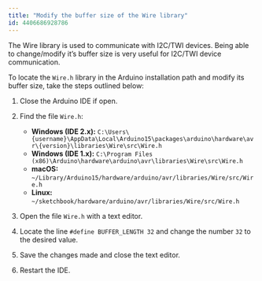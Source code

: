 ```yaml
---
title: "Modify the buffer size of the Wire library"
id: 4406686928786
---
```


The Wire library is used to communicate with I2C/TWI devices. Being able to change/modify it’s buffer size is very useful for I2C/TWI device communication.

To locate the `Wire.h` library in the Arduino installation path and modify its buffer size, take the steps outlined below:

1. Close the Arduino IDE if open.

2. Find the file `Wire.h`:

   * **Windows (IDE 2.x):** `C:\Users\{username}\AppData\Local\Arduino15\packages\arduino\hardware\avr\{version}\libraries\Wire\src\Wire.h`
   * **Windows (IDE 1.x):** `C:\Program Files (x86)\Arduino\hardware\arduino\avr\libraries\Wire\src\Wire.h`
   * **macOS:** `~/Library/Arduino15/hardware/arduino/avr/libraries/Wire/src/Wire.h`
   * **Linux:** `~/sketchbook/hardware/arduino/avr/libraries/Wire/src/Wire.h`

3. Open the file `Wire.h` with a text editor.

4. Locate the line `#define BUFFER_LENGTH 32` and change the number `32` to the desired value.

5. Save the changes made and close the text editor.

6. Restart the IDE.

